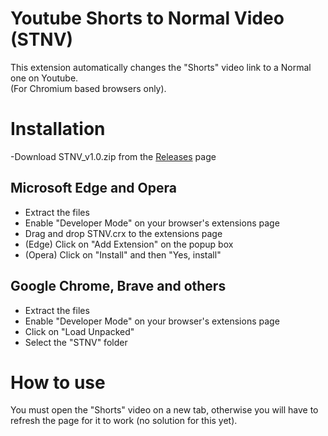 # Youtube Shorts to Normal Video (STNV)
This extension automatically changes the "Shorts" video link to a Normal one on Youtube. </br>
(For Chromium based browsers only).

# Installation

-Download STNV_v1.0.zip from the [Releases](https://github.com/tadehack/Youtube-Shorts-to-Normal-Video/releases/tag/1.0) page

## Microsoft Edge and Opera
- Extract the files </br>
- Enable "Developer Mode" on your browser's extensions page </br>
- Drag and drop STNV.crx to the extensions page </br>
- (Edge) Click on "Add Extension" on the popup box </br>
- (Opera) Click on "Install" and then "Yes, install"

## Google Chrome, Brave and others
- Extract the files </br>
- Enable "Developer Mode" on your browser's extensions page </br>
- Click on "Load Unpacked" </br>
- Select the "STNV" folder </br>

# How to use
You must open the "Shorts" video on a new tab, otherwise you will have to refresh the page for it to work (no solution for this yet).
